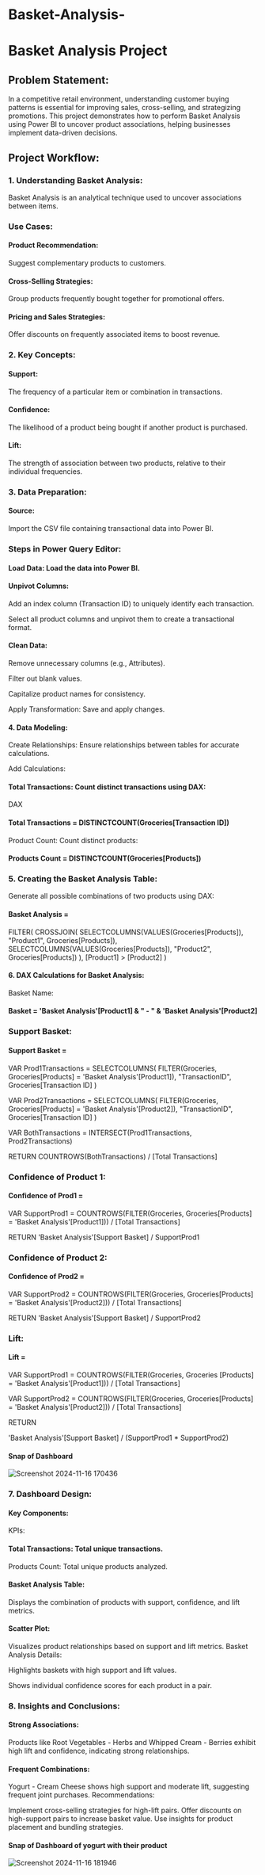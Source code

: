 # Basket-Analysis-

# Basket Analysis Project

## Problem Statement:
In a competitive retail environment, understanding customer buying patterns is essential for improving sales, cross-selling, and strategizing promotions. This project demonstrates how to perform Basket Analysis using Power BI to uncover product associations, helping businesses implement data-driven decisions.

## Project Workflow:
### 1. Understanding Basket Analysis:
Basket Analysis is an analytical technique used to uncover associations between items.
### Use Cases:

#### Product Recommendation: 
Suggest complementary products to customers.
#### Cross-Selling Strategies: 
Group products frequently bought together for promotional offers.
#### Pricing and Sales Strategies: 
Offer discounts on frequently associated items to boost revenue.

### 2. Key Concepts:
####  Support: 
The frequency of a particular item or combination in transactions.
#### Confidence: 
The likelihood of a product being bought if another product is purchased.
#### Lift: 
The strength of association between two products, relative to their individual frequencies.

### 3. Data Preparation:
#### Source: 
Import the CSV file containing transactional data into Power BI.
### Steps in Power Query Editor:
#### Load Data: Load the data into Power BI.
#### Unpivot Columns:
Add an index column (Transaction ID) to uniquely identify each transaction.

Select all product columns and unpivot them to create a transactional format.

#### Clean Data:
Remove unnecessary columns (e.g., Attributes).

Filter out blank values.

Capitalize product names for consistency.

Apply Transformation: Save and apply changes.

#### 4. Data Modeling:
Create Relationships: Ensure relationships between tables for accurate calculations.

Add Calculations:
#### Total Transactions: Count distinct transactions using DAX:
DAX

#### Total Transactions = DISTINCTCOUNT(Groceries[Transaction ID])
Product Count: Count distinct products:


#### Products Count = DISTINCTCOUNT(Groceries[Products])
### 5. Creating the Basket Analysis Table:
Generate all possible combinations of two products using DAX:


#### Basket Analysis = 
FILTER(
    CROSSJOIN(
        SELECTCOLUMNS(VALUES(Groceries[Products]), "Product1", Groceries[Products]),
        SELECTCOLUMNS(VALUES(Groceries[Products]), "Product2", Groceries[Products])
    ),
    [Product1] > [Product2]
)
#### 6. DAX Calculations for Basket Analysis:
Basket Name:

#### Basket = 'Basket Analysis'[Product1] & " - " & 'Basket Analysis'[Product2]


### Support Basket:

#### Support Basket =
VAR Prod1Transactions = 
    SELECTCOLUMNS(
        FILTER(Groceries, Groceries[Products] = 'Basket Analysis'[Product1]),
        "TransactionID", Groceries[Transaction ID]
    )

VAR Prod2Transactions = 
    SELECTCOLUMNS(
        FILTER(Groceries, Groceries[Products] = 'Basket Analysis'[Product2]),
        "TransactionID", Groceries[Transaction ID]
    )

VAR BothTransactions = INTERSECT(Prod1Transactions, Prod2Transactions)

RETURN COUNTROWS(BothTransactions) / [Total Transactions]

### Confidence of Product 1:

#### Confidence of Prod1 = 
VAR SupportProd1 = COUNTROWS(FILTER(Groceries, Groceries[Products] = 'Basket Analysis'[Product1])) / [Total Transactions]

RETURN 
'Basket Analysis'[Support Basket] / SupportProd1

### Confidence of Product 2:

#### Confidence of Prod2 = 
VAR SupportProd2 = COUNTROWS(FILTER(Groceries, Groceries[Products] = 'Basket Analysis'[Product2])) / [Total Transactions]

RETURN 'Basket Analysis'[Support Basket] / SupportProd2

### Lift:

#### Lift = 
VAR SupportProd1 = COUNTROWS(FILTER(Groceries, Groceries [Products] = 'Basket Analysis'[Product1])) / [Total Transactions]

VAR SupportProd2 = COUNTROWS(FILTER(Groceries, Groceries[Products] = 'Basket Analysis'[Product2])) / [Total Transactions]

RETURN 

'Basket Analysis'[Support Basket] / (SupportProd1 * SupportProd2)

#### Snap of Dashboard

![Screenshot 2024-11-16 170436](https://github.com/user-attachments/assets/2c21bcd8-9f85-4fc2-9894-37720e168f51)


### 7. Dashboard Design:

#### Key Components:
KPIs:

#### Total Transactions: Total unique transactions.

Products Count: Total unique products analyzed.
#### Basket Analysis Table:
Displays the combination of products with support, confidence, and lift metrics.

#### Scatter Plot:
Visualizes product relationships based on support and lift metrics.
Basket Analysis Details:

Highlights baskets with high support and lift values.

Shows individual confidence scores for each product in a pair.

### 8. Insights and Conclusions:

#### Strong Associations: 
Products like Root Vegetables - Herbs and Whipped Cream - Berries exhibit high lift and confidence, indicating strong relationships.

#### Frequent Combinations: 
Yogurt - Cream Cheese shows high support and moderate lift, suggesting frequent joint purchases.
Recommendations:

Implement cross-selling strategies for high-lift pairs.
Offer discounts on high-support pairs to increase basket value.
Use insights for product placement and bundling strategies.

#### Snap of Dashboard of yogurt with their product 

![Screenshot 2024-11-16 181946](https://github.com/user-attachments/assets/8211419a-23e1-4b31-a761-eeba39c50b18)

